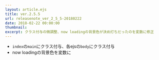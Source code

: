 ```yaml
---
layout: article.ejs
title: ver.2.5.5
url: releasenote_ver_2_5_5-20180222
date: 2018-02-22 00:00:00
thumbnail: 
excerpt: クラス付与の微調整、now loadingの背景色が決め打ちだったのを変数に修正
---
```


* `index`の`main`にクラス付与、各ejsの`body`にクラス付与
* now loadingの背景色を変数に
